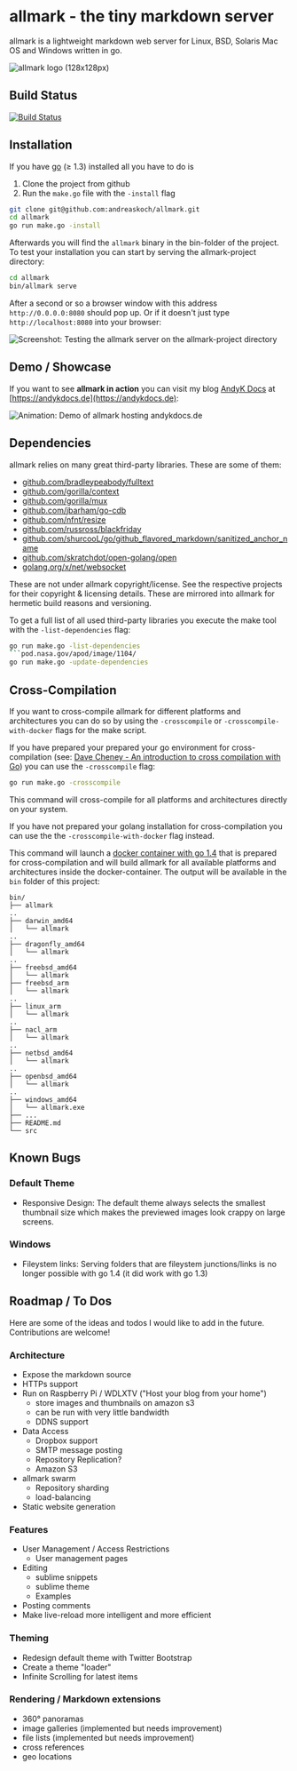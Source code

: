 # allmark - the tiny markdown server

allmark is a lightweight markdown web server for Linux, BSD, Solaris Mac OS and Windows written in go.

![allmark logo (128x128px)](files/design/logo/PNG8/allmark-logo-128x128.png)

## Build Status

[![Build Status](https://travis-ci.org/andreaskoch/allmark.png)](https://travis-ci.org/andreaskoch/allmark)

## Installation

If you have [go](https://golang.org/dl/) (≥ 1.3) installed all you have to do is

1. Clone the project from github
2. Run the `make.go` file with the `-install` flag

```bash
git clone git@github.com:andreaskoch/allmark.git
cd allmark
go run make.go -install
```

Afterwards you will find the `allmark` binary in the bin-folder of the project. To test your installation you can start by serving the allmark-project directory:

```bash
cd allmark
bin/allmark serve
```

After a second or so a browser window with this address `http://0.0.0.0:8080` should pop up. Or if it doesn't just type `http://localhost:8080` into your browser:

![Screenshot: Testing the allmark server on the allmark-project directory](files/installation/screenshot-allmark-test-run-on-project-folder.png)

## Demo / Showcase

If you want to see **allmark in action** you can visit my blog [AndyK Docs](https://andykdocs.de/) at [https://andykdocs.de](https://andykdocs.de):

![Animation: Demo of allmark hosting andykdocs.de ](files/demo/allmark-demo-andykdocs.gif)

## Dependencies

allmark relies on many great third-party libraries. These are some of them:

- [github.com/bradleypeabody/fulltext](src/github.com/bradleypeabody/fulltext)
- [github.com/gorilla/context](src/github.com/gorilla/context)
- [github.com/gorilla/mux](src/github.com/gorilla/mux)
- [github.com/jbarham/go-cdb](src/github.com/jbarham/go-cdb)
- [github.com/nfnt/resize](src/github.com/nfnt/resize)
- [github.com/russross/blackfriday](src/github.com/russross/blackfriday)
- [github.com/shurcooL/go/github_flavored_markdown/sanitized_anchor_name](src/github.com/shurcooL/go/github_flavored_markdown/sanitized_anchor_name)
- [github.com/skratchdot/open-golang/open](src/github.com/skratchdot/open-golang/open)
- [golang.org/x/net/websocket](src/golang.org/x/net/websocket)

These are not under allmark copyright/license. See the respective projects for their copyright & licensing details.
These are mirrored into allmark for hermetic build reasons and versioning.

To get a full list of all used third-party libraries you execute the make tool with the `-list-dependencies` flag:

```bash
go run make.go -list-dependencies
```pod.nasa.gov/apod/image/1104/
go run make.go -update-dependencies
```

## Cross-Compilation

If you want to cross-compile allmark for different platforms and architectures you can do so by using the `-crosscompile` or `-crosscompile-with-docker` flags for the make script.

If you have prepared your prepared your go environment for cross-compilation (see: [Dave Cheney - An introduction to cross compilation with Go](http://dave.cheney.net/2012/09/08/an-introduction-to-cross-compilation-with-go)) you can use the `-crosscompile` flag:

```bash
go run make.go -crosscompile
```

This command will cross-compile for all platforms and architectures directly on your system.

If you have not prepared your golang installation for cross-compilation you can use the the `-crosscompile-with-docker` flag instead.

This command will launch a [docker container with go 1.4](https://registry.hub.docker.com/u/library/golang/) that is prepared for cross-compilation and will build allmark for all available platforms and architectures inside the docker-container. The output will be available in the `bin` folder of this project:

```
bin/
├── allmark
..
├── darwin_amd64
│   └── allmark
..
├── dragonfly_amd64
│   └── allmark
..
├── freebsd_amd64
│   └── allmark
├── freebsd_arm
│   └── allmark
..
├── linux_arm
│   └── allmark
..
├── nacl_arm
│   └── allmark
..
├── netbsd_amd64
│   └── allmark
..
├── openbsd_amd64
│   └── allmark
..
├── windows_amd64
│   └── allmark.exe
├── ...
├── README.md
└── src

```

## Known Bugs

### Default Theme

- Responsive Design: The default theme always selects the smallest thumbnail size which makes the previewed images look crappy on large screens.

### Windows

- Fileystem links: Serving folders that are fileystem junctions/links is no longer possible with go 1.4 (it did work with go 1.3)

## Roadmap / To Dos

Here are some of the ideas and todos I would like to add in the future. Contributions are welcome!

### Architecture

- Expose the markdown source
- HTTPs support
- Run on Raspberry Pi / WDLXTV ("Host your blog from your home")
    - store images and thumbnails on amazon s3
    - can be run with very little bandwidth
    - DDNS support
- Data Access
    - Dropbox support
    - SMTP message posting
    - Repository Replication?
    - Amazon S3
- allmark swarm
    - Repository sharding
    - load-balancing
- Static website generation

### Features

- User Management / Access Restrictions
    - User management pages
- Editing
    - sublime snippets
    - sublime theme
    - Examples
- Posting comments
- Make live-reload more intelligent and more efficient

### Theming

- Redesign default theme with Twitter Bootstrap
- Create a theme "loader"
- Infinite Scrolling for latest items

### Rendering / Markdown extensions

- 360° panoramas
- image galleries (implemented but needs improvement)
- file lists (implemented but needs improvement)
- cross references
- geo locations
